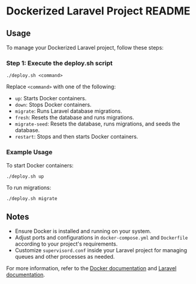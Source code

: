 # Dockerized Laravel Project README

## Usage

To manage your Dockerized Laravel project, follow these steps:

### Step 1: Execute the deploy.sh script

    ./deploy.sh <command>

Replace `<command>` with one of the following:

- `up`: Starts Docker containers.
- `down`: Stops Docker containers.
- `migrate`: Runs Laravel database migrations.
- `fresh`: Resets the database and runs migrations.
- `migrate-seed`: Resets the database, runs migrations, and seeds the database.
- `restart`: Stops and then starts Docker containers.

### Example Usage

To start Docker containers:

    ./deploy.sh up

To run migrations:

    ./deploy.sh migrate

## Notes

- Ensure Docker is installed and running on your system.
- Adjust ports and configurations in `docker-compose.yml` and `Dockerfile` according to your project's requirements.
- Customize `supervisord.conf` inside your Laravel project for managing queues and other processes as needed.

For more information, refer to the [Docker documentation](https://docs.docker.com/) and [Laravel documentation](https://laravel.com/docs).
